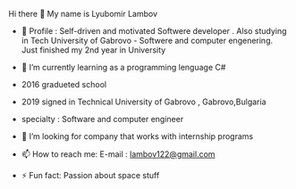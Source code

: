 Hi there 👋
My name is Lyubomir Lambov

- 🔭 Profile : Self-driven and motivated Softwere developer . Also studying in Tech University of Gabrovo - Softwere and computer engenering. Just finished my 2nd year in University

- 🌱 I’m currently learning as a programming lenguage C#
- 2016 gradueted school 
- 2019 signed in Technical University of Gabrovo , Gabrovo,Bulgaria 
- specialty : Software and computer engineer
- 👯 I’m looking for company that works with internship programs
- 📫 How to reach me: E-mail : lambov122@gmail.com

- ⚡ Fun fact: Passion about space stuff

